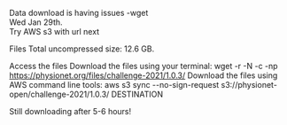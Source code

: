 Data download is having issues -wget  
Wed Jan 29th.  
Try AWS s3 with url next  


Files
Total uncompressed size: 12.6 GB.

Access the files
Download the files using your terminal: wget -r -N -c -np https://physionet.org/files/challenge-2021/1.0.3/
Download the files using AWS command line tools: aws s3 sync --no-sign-request s3://physionet-open/challenge-2021/1.0.3/ DESTINATION  

Still downloading after 5-6 hours!  

